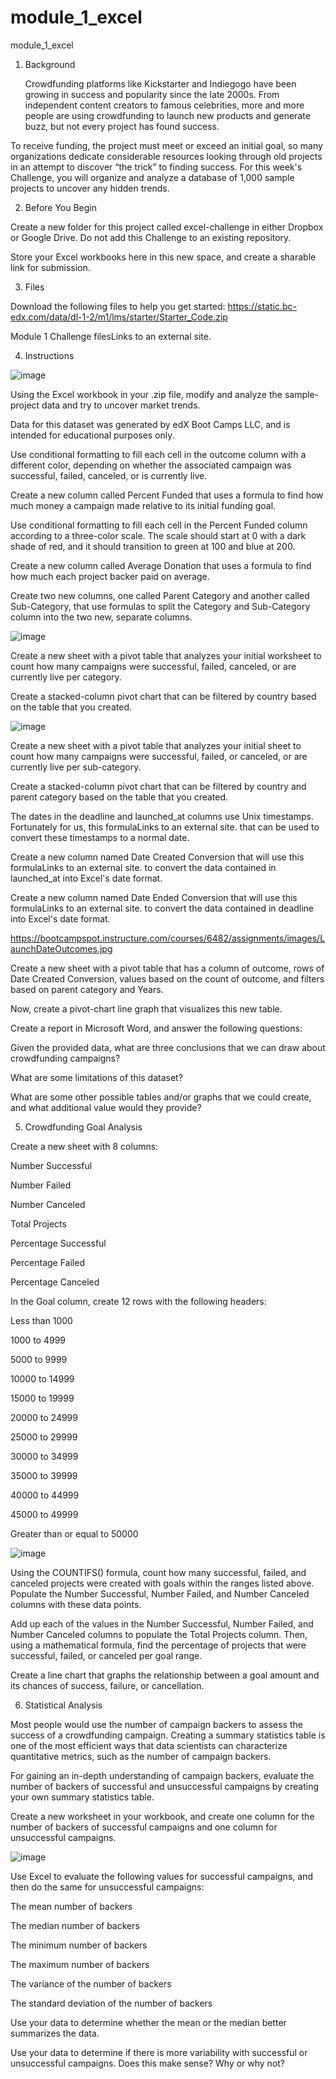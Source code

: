 # module_1_excel
module_1_excel

1. Background

    Crowdfunding platforms like Kickstarter and Indiegogo have been growing in success and popularity since the late 2000s. From independent content creators to famous celebrities, more and more people are using crowdfunding to launch new products and generate buzz,         but not every project has found success.

  To receive funding, the project must meet or exceed an initial goal, so many organizations dedicate considerable resources looking through old projects in an attempt to discover “the trick” to finding success. For this week's Challenge, you will organize and analyze     a database of 1,000 sample projects to uncover any hidden trends.

2. Before You Begin

  Create a new folder for this project called excel-challenge in either Dropbox or Google Drive. Do not add this Challenge to an existing repository.

  Store your Excel workbooks here in this new space, and create a sharable link for submission.

3. Files

  Download the following files to help you get started: https://static.bc-edx.com/data/dl-1-2/m1/lms/starter/Starter_Code.zip 

  Module 1 Challenge filesLinks to an external site.

4. Instructions

  ![image](https://github.com/Dong-kyu-Kim/module_1_excel/assets/154038146/06adaa17-dfb5-4846-88ff-2cce8eeb3ca2)

  Using the Excel workbook in your .zip file, modify and analyze the sample-project data and try to uncover market trends.

  Data for this dataset was generated by edX Boot Camps LLC, and is intended for educational purposes only.

  Use conditional formatting to fill each cell in the outcome column with a different color, depending on whether the associated campaign was successful, failed, canceled, or is currently live.

  Create a new column called Percent Funded that uses a formula to find how much money a campaign made relative to its initial funding goal.

  Use conditional formatting to fill each cell in the Percent Funded column according to a three-color scale. The scale should start at 0 with a dark shade of red, and it should transition to green at 100 and blue at 200.

  Create a new column called Average Donation that uses a formula to find how much each project backer paid on average.

  Create two new columns, one called Parent Category and another called Sub-Category, that use formulas to split the Category and Sub-Category column into the two new, separate columns.

  ![image](https://github.com/Dong-kyu-Kim/module_1_excel/assets/154038146/2ee539bb-9ecc-41c6-91df-44398845f083)

  Create a new sheet with a pivot table that analyzes your initial worksheet to count how many campaigns were successful, failed, canceled, or are currently live per category.

  Create a stacked-column pivot chart that can be filtered by country based on the table that you created.

  ![image](https://github.com/Dong-kyu-Kim/module_1_excel/assets/154038146/c1172d19-791d-409d-848f-97bc04a0803a)

  Create a new sheet with a pivot table that analyzes your initial sheet to count how many campaigns were successful, failed, or canceled, or are currently live per sub-category.

  Create a stacked-column pivot chart that can be filtered by country and parent category based on the table that you created.

  The dates in the deadline and launched_at columns use Unix timestamps. Fortunately for us, this formulaLinks to an external site. that can be used to convert these timestamps to a normal date.

  Create a new column named Date Created Conversion that will use this formulaLinks to an external site. to convert the data contained in launched_at into Excel's date format.

  Create a new column named Date Ended Conversion that will use this formulaLinks to an external site. to convert the data contained in deadline into Excel's date format.

  https://bootcampspot.instructure.com/courses/6482/assignments/images/LaunchDateOutcomes.jpg 

  Create a new sheet with a pivot table that has a column of outcome, rows of Date Created Conversion, values based on the count of outcome, and filters based on parent category and Years.

  Now, create a pivot-chart line graph that visualizes this new table.

  Create a report in Microsoft Word, and answer the following questions:

  Given the provided data, what are three conclusions that we can draw about crowdfunding campaigns?

  What are some limitations of this dataset?

  What are some other possible tables and/or graphs that we could create, and what additional value would they provide?

5. Crowdfunding Goal Analysis

  Create a new sheet with 8 columns:

  Number Successful

  Number Failed

  Number Canceled

  Total Projects

  Percentage Successful

  Percentage Failed

  Percentage Canceled

  In the Goal column, create 12 rows with the following headers:

  Less than 1000

  1000 to 4999

  5000 to 9999

  10000 to 14999

  15000 to 19999

  20000 to 24999

  25000 to 29999

  30000 to 34999

  35000 to 39999

  40000 to 44999

  45000 to 49999

  Greater than or equal to 50000

  ![image](https://github.com/Dong-kyu-Kim/module_1_excel/assets/154038146/a1fc3436-149a-46f3-9dea-ebc7ecc66975)

  Using the COUNTIFS() formula, count how many successful, failed, and canceled projects were created with goals within the ranges listed above. Populate the Number Successful, Number Failed, and Number Canceled columns with these data points.

  Add up each of the values in the Number Successful, Number Failed, and Number Canceled columns to populate the Total Projects column. Then, using a mathematical formula, find the percentage of projects that were successful, failed, or canceled per goal range.

  Create a line chart that graphs the relationship between a goal amount and its chances of success, failure, or cancellation.

6. Statistical Analysis
  
  Most people would use the number of campaign backers to assess the success of a crowdfunding campaign. Creating a summary statistics table is one of the most efficient ways that data scientists can characterize quantitative metrics, such as the number of campaign       backers.

  For gaining an in-depth understanding of campaign backers, evaluate the number of backers of successful and unsuccessful campaigns by creating your own summary statistics table.

  Create a new worksheet in your workbook, and create one column for the number of backers of successful campaigns and one column for unsuccessful campaigns.

  ![image](https://github.com/Dong-kyu-Kim/module_1_excel/assets/154038146/9ccd9566-db09-4d9f-a82f-edd2b53fc4ec)

  Use Excel to evaluate the following values for successful campaigns, and then do the same for unsuccessful campaigns:

  The mean number of backers

  The median number of backers

  The minimum number of backers

  The maximum number of backers

  The variance of the number of backers

  The standard deviation of the number of backers

  Use your data to determine whether the mean or the median better summarizes the data.

  Use your data to determine if there is more variability with successful or unsuccessful campaigns. Does this make sense? Why or why not?
